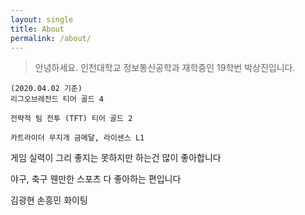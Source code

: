 ```yaml
---
layout: single
title: About
permalink: /about/
---
```

> 안녕하세요. 인천대학교 정보통신공학과 재학중인 19학번 박상진입니다.

~~~
(2020.04.02 기준)
리그오브레전드 티어 골드 4

전략적 팀 전투 (TFT) 티어 골드 2

카트라이더 무지개 금메달, 라이센스 L1
~~~
게임 실력이 그리 좋지는 못하지만 하는건 많이 좋아합니다

야구, 축구 웬만한 스포츠 다 좋아하는 편입니다

김광현 손흥민 화이팅
